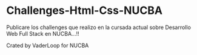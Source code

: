 # Challenges-Html-Css-NUCBA
Publicare los challenges que realizo en la cursada actual sobre Desarrollo Web Full Stack en NUCBA...!!

Crated by VaderLoop<DEV> for NUCBA
